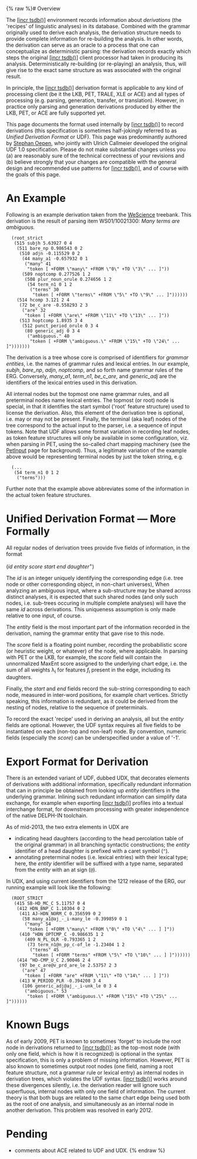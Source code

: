 {% raw %}# Overview

The [\[incr tsdb()\]](http://www.delph-in.net/itsdb) environment records
information about *derivations* (the 'recipes' of linguistic analyses)
in its database. Combined with the grammar originally used to derive
each analysis, the derivation structure needs to provide complete
information for re-building the analysis. In other words, the derivation
can serve as an oracle to a process that one can conceptualize as
deterministic parsing: the derivation records exactly which steps the
original [\[incr tsdb()\]](http://www.delph-in.net/itsdb) client
processor had taken in producing its analysis. Deterministically
re-building (or re-playing) an analysis, thus, will give rise to the
exact same structure as was associated with the original result.

In principle, the [\[incr tsdb()\]](http://www.delph-in.net/itsdb)
derivation format is applicable to any kind of processing client (be it
the LKB, PET, TRALE, XLE or ACE) and all types of processing (e.g.
parsing, generation, transfer, or translation). However, in practice
only parsing and generation derivations produced by
either the LKB, PET, or ACE are fully supported yet.

This page documents the format used internally by [\[incr
tsdb()\]](http://www.delph-in.net/itsdb) to record derivations (this
specification is sometimes half-jokingly referred to as *Unified
Derivation Format* or UDF). This page was predominantly authored by
[Stephan Oepen](https://github.com/oepen), who jointly with Ulrich Callmeier developed the original UDF 1.0
specification. Please do not make substantial changes unless you (a) are
reasonably sure of the technical correctness of your revisions and (b)
believe strongly that your changes are compatible with the general
design and recommended use patterns for [\[incr tsdb()\]](http://www.delph-in.net/itsdb), and of course with the goals
of this page.

# An Example

Following is an example derivation taken from the [WeScience](WeScience)
treebank. This derivation is the result of parsing item WS01/10021300:
*Many terms are ambiguous.*

      (root_strict
       (515 subjh 5.63927 0 4
        (511 bare_np 0.986543 0 2
         (510 adjn -0.115529 0 2
          (44 many_a1 -0.657932 0 1
           ("many" 41
            "token [ +FORM \"many\" +FROM \"0\" +TO \"3\" ... ]"))
          (509 noptcomp 0.277526 1 2
           (508 plur_noun_orule 0.274656 1 2
            (54 term_n1 0 1 2
             ("terms" 30
              "token [ +FORM \"terms\" +FROM \"5\" +TO \"9\" ... ]"))))))
        (514 hcomp 3.121 2 4
         (72 be_c_are -0.558293 2 3
          ("are" 32
           "token [ +FORM \"are\" +FROM \"11\" +TO \"13\" ... ]"))
         (513 hoptcomp 1.8935 3 4
          (512 punct_period_orule 0 3 4
           (80 generic_adj 0 3 4
            ("ambiguous." 40
             "token [ +FORM \"ambiguous.\" +FROM \"15\" +TO \"24\" ... ]")))))))

The derivation is a tree whose core is comprised of identifiers for
*grammar entities*, i.e. the names of grammar rules and lexical entries.
In our example, *subjh*, *bare\_np*, *adjn*, *noptcomp*, and so forth
name grammar rules of the ERG. Conversely, *many\_a1*, *term\_n1*,
*be\_c\_are*, and *generic\_adj* are the identifiers of the lexical
entries used in this derivation.

All internal nodes but the topmost one name grammar rules, and all
preterminal nodes name lexical entries. The topmost (or root) node is
special, in that it identifies the start symbol ('root' feature
structure) used to license the derivation. Also, this element of the
derivation tree is optional, i.e. may or may not be present. Finally,
the terminal (aka leaf) nodes of the tree correspond to the actual input
to the parser, i.e. a sequence of input tokens. Note that UDF allows
some format variation in recording leaf nodes, as token feature
structures will only be available in some configuration, viz. when
parsing in PET, using the so-called chart mapping machinery (see the
[PetInput](../PetInput) page for background). Thus, a legitimate variation
of the example above would be representing terminal nodes by just the
token string, e.g.

      (...
       (54 term_n1 0 1 2
        ("terms")))

Further note that the example above abbreviates some of the information
in the actual token feature structures.

# Unified Derivation Format — More Formally

All regular nodes of derivation trees provide five fields of
information, in the format

(*id* *entity* *score* *start* *end* *daughter*<sup>+</sup>)

The *id* is an integer uniquely identifying the corresponding edge (i.e.
tree node or other corresponding object, in non-chart universes), When
analyzing an ambiguous input, where a sub-structure may be shared across
distinct analyses, it is expected that such shared nodes (and only such
nodes, i.e. sub-trees occuring in multiple complete analyses) will have
the same *id* across derivations. This uniqueness assumption is only
made relative to one input, of course.

The *entity* field is the most important part of the information
recorded in the derivation, naming the grammar entity that gave rise to
this node.

The *score* field is a floating point number, recording the
probabilistic score (or heuristic weight, or whatever) of the node,
where applicable. In parsing with PET or the LKB, for example, the
*score* field will contain the unnormalized MaxEnt score assigned to the
underlying chart edge, i.e. the sum of all weights λ<sub>i</sub> for
features *f*<sub>i</sub> present in the edge, including its daughters.

Finally, the *start* and *end* fields record the sub-string
corresponding to each node, measured in inter-word positions, for
example chart vertices. Strictly speaking, this information is
redundant, as it could be derived from the nesting of nodes, relative to
the sequence of preterminals.

To record the exact 'recipe' used in deriving an
analysis, all but the *entity* fields are optional. However, the UDF
syntax requires all five fields to be instantiated on each (non-top and
non-leaf) node. By convention, numeric fields (especially the *score*)
can be underspecified under a value of '-1'.

# Export Format for Derivation

There is an extended variant of UDF, dubbed UDX, that decorates elements
of derivations with additional information, specifically redundant
information that can in principle be obtained from looking up *entity*
identifiers in the underlying grammar. Inlining such redundant
information can simplify data exchange, for example when exporting
[\[incr tsdb()\]](http://www.delph-in.net/itsdb) profiles into a textual
interchange format, for downstream processing with greater independence
of the native DELPH-IN toolchain.

As of mid-2013, the two extra elements in UDX are

- indicating head daughters (according to the head percolation table
of the original grammar) in all branching syntactic constructions;
the *entity* identifier of a head daughter is prefixed with a caret
symbol (`^`).
- annotating preterminal nodes (i.e. lexical entries) with their
lexical type; here, the *entity* identifier will be suffixed with a
type name, separated from the *entity* with an at sign (`@`).

In UDX, and using current identifiers from the 1212 release of the ERG,
our running example will look like the following:

      (ROOT_STRICT
       (415 SB-HD_MC_C 5.11757 0 4
        (412 HDN_BNP_C 1.10304 0 2
         (411 AJ-HDN_NORM_C 0.356599 0 2
          (58 many_a1@aj_-_i-many_le -0.399859 0 1
           ("many" 54
            "token [ +FORM \"many\" +FROM \"0\" +TO \"4\" ... ] ]"))
         (410 ^HDN_OPTCMP_C -0.986635 1 2
           (409 N_PL_OLR -0.793365 1 2
            (73 term_n1@n_pp_c-of_le -1.23404 1 2
             ("terms" 45
              "token [ +FORM "terms" +FROM \"5\" +TO \"10\" ... ] ]"))))))
        (414 ^HD-CMP_U_C 2.90046 2 4
         (97 be_c_are@v_prd_are_le 2.53757 2 3
          ("are" 47
           "token [ +FORM "are" +FROM \"11\" +TO \"14\" ... ] ]"))
         (413 W_PERIOD_PLR -0.394208 3 4
          (106 generic_adj@aj_-_i-unk_le 0 3 4
           ("ambiguous." 53
            "token [ +FORM \"ambiguous.\" +FROM \"15\" +TO \"25\" ... ]"))))))

# Known Bugs

As of early 2009, PET is known to sometimes 'forget' to include the root
node in derivations returned to [\[incr
tsdb()\]](http://www.delph-in.net/itsdb); as the top-most node (with
only one field, which is how it is recognized) is optional in the syntax
specification, this is only a problem of missing information. However,
PET is also known to sometimes output root nodes (one field, naming a
root feature structure, not a grammar rule or lexical entry) as internal
nodes in derivation trees, which violates the UDF syntax. [\[incr
tsdb()\]](http://www.delph-in.net/itsdb) works around these divergences
silently, i.e. the derivation reader will ignore such superfluous,
internal nodes with only one field of information. The current theory is
that both bugs are related to the same chart edge being used both as the
root of one analysis, and simultaneously as an internal node in another
derivation. This problem was resolved in early 2012.

# Pending

- comments about ACE related to UDF and UDX.
{% endraw %}